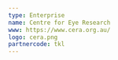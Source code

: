 ```yaml
---
type: Enterprise 
name: Centre for Eye Research
www: https://www.cera.org.au/
logo: cera.png
partnercode: tkl 
--- 
```

